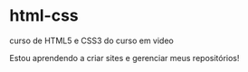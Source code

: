 # html-css
 curso de HTML5 e CSS3 do curso em video

Estou aprendendo a criar sites e gerenciar meus repositórios!